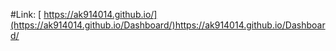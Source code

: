 #Link:  [ https://ak914014.github.io/](https://ak914014.github.io/Dashboard/)https://ak914014.github.io/Dashboard/
